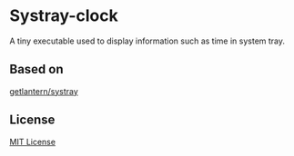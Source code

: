 # Systray-clock

A tiny executable used to display information such as time in system tray.

## Based on

[getlantern/systray](https://github.com/getlantern/systray)

## License

[MIT License ](LICENSE)
